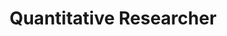 ---
layout: work-with-us-layout

title: Quantitative Researcher

description: At Fields of View, we design games and simulations to make better policy. We are a not-for-profit research organisation. A quantitative researcher will work on various projects for Fields of View, with required skills in collecting, cleaning, and analysing large-scale quantitative database, and developing statistical models as per the project requirements and assisting other teams in developing tools. The ability to adapt to deliver reliable quality data analysis and reporting is highly valued. Fields of View is an interdisciplinary group - therefore, the quantitative researcher is expected to work with people from diverse backgrounds. The quantitative researcher will be working on multiple projects - therefore, ability to switch contexts, and deliver according to timelines is a must. The position is based in Bangalore. Women candidates are encouraged to apply. For details of remuneration and any other information, please write <a href="mailto://work@fieldsofview.in"> work@fieldsofview.in</a> with your CV.

basicrequirements: <b> Basic Requirements</b> <br> <ul> <li> Master’s Degree in any of the Social Sciences, including sociology, economics, anthropology, and social psychology etc. </li> <li> One to three years’ experience in the above-mentioned fields of research </li> </ul>

skills: <b> Skills Required </b> <br> <ul> <li> Ability to handle large-scale quantitative database </li>  <li> Expertise in collecting data through secondary research </li> <li> Proficiency in cleaning data and statistical analysis </li> <li> Expertise in statistical modeling – Linear, Time Series, Panel data models </li>  <li> Expertise in advanced Excel, including VLOOKUP, HLOOKUP, Pivot Table, Macros </li>  <li> Proficiency in R/STATA/SPSS to analyse quantitative data </li> <li> Basic understanding of MySQL</li> </ul> 

additionalSkills: <b> Additional Skills </b> <br> <ul> <li> Ability to understand socio-economic scenario in urban context </li> <li> Interested in researching on equity and sustainability studies </li> <li> Ability to work in an interdisciplinary team </li> <li>Knowledge in GIS tools </li> <li> Knowledge in qualitative research methodologies and analysing tools </li> <li> Basic understanding of Simulation tools </li> </ul>

notes: <b> Other Notes </b> <br> <ul> <li>Fields of View is a non-profit organisation.</li> <li>The position is based in Bangalore</li> <li>Our office is in JP Nagar, close to Rangashankara</li> </ul>

ide: quantitative_researcher

tag: Quantitative_Researcher

category: jd

permalink: /projects/work-with-us/quantitative_researcher/
---